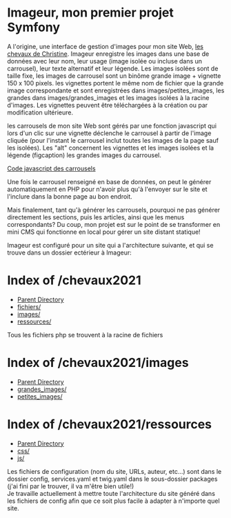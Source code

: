 <h1>Imageur, mon premier projet Symfony</h1>

<p>A l'origine, une interface de gestion d'images pour mon site Web, <a href="http://chrizedday.free.fr">les chevaux de Christine</a>. Imageur enregistre les images dans une base de données avec leur nom, leur usage (image isolée ou incluse dans un carrousel), leur texte alternatif et leur légende. Les images isolées sont de taille fixe, les images de carrousel sont un binôme grande image + vignette 150 x 100 pixels. les vignettes portent le même nom de fichier que la grande image correspondante et sont enregistrées dans images/petites_images, les grandes dans images/grandes_images et les images isolées à la racine d'images. Les vignettes peuvent être téléchargées à la création ou par modification ultérieure.</p>

<p>les carrousels de mon site Web sont gérés par une fonction javascript qui lors d'un clic sur une vignette déclenche le carrousel à partir de l'image cliquée (pour l'instant le carrousel inclut toutes les images de la page sauf les isolées). Les "alt" concernent les vignettes et les images isolées et la légende (figcaption) les grandes images du carrousel.</p>

<p><a href="main.js">Code javascript des carrousels </a></p>

<p>Une fois le carrousel renseigné en base de données, on peut le générer automatiquement en PHP pour n'avoir plus qu'à l'envoyer sur le site et l'inclure dans la bonne page au bon endroit.</p>

<p>Mais finalement, tant qu'à générer les carrousels, pourquoi ne pas générer directement les sections, puis les articles, ainsi que les menus correspondants?
 Du coup, mon projet est sur le point de se transformer en mini CMS qui fonctionne en local pour gérer un site distant statique!</p>
 
 <p>Imageur est configuré pour un site qui a l'architecture suivante, et qui se trouve dans un dossier ectérieur à Imageur:</p>
 <h1>Index of /chevaux2021</h1>
<ul><li><a href="/"> Parent Directory</a></li>
<li><a href="fichiers/"> fichiers/</a></li>
<li><a href="images/"> images/</a></li>
<li><a href="ressources/"> ressources/</a></li>
</ul>

<p>Tous les fichiers php se trouvent à la racine de fichiers</p>

<h1>Index of /chevaux2021/images</h1>
<ul><li><a href="/chevaux2021/"> Parent Directory</a></li>
<li><a href="grandes_images/"> grandes_images/</a></li>
<li><a href="petites_images/"> petites_images/</a></li>
</ul>

<h1>Index of /chevaux2021/ressources</h1>
<ul><li><a href="/chevaux2021/"> Parent Directory</a></li>
<li><a href="css/"> css/</a></li>
<li><a href="js/"> js/</a></li>
</ul>

<p>Les fichiers de configuration (nom du site, URLs, auteur, etc...) sont dans le dossier config, services.yaml et twig.yaml dans le sous-dossier packages (j'ai fini par le trouver, il va m'être bien utile!)<br/>
Je travaille actuellement à mettre toute l'architecture du site généré dans les fichiers de config afin que ce soit plus facile à adapter à n'importe quel site.
 </p>
